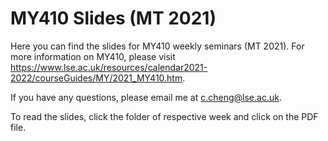 # MY410 Slides (MT 2021)

Here you can find the slides for MY410 weekly seminars (MT 2021). For more information on MY410, please visit https://www.lse.ac.uk/resources/calendar2021-2022/courseGuides/MY/2021_MY410.htm.

If you have any questions, please email me at c.cheng@lse.ac.uk.

To read the slides, click the folder of respective week and click on the PDF file.
